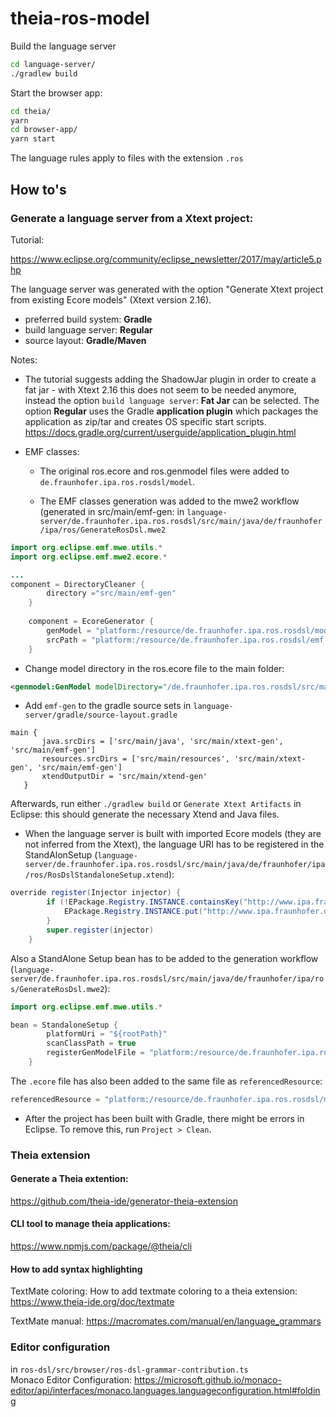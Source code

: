 # theia-ros-model
Build the language server 

```sh
cd language-server/
./gradlew build
```

Start the browser app:

```sh
cd theia/
yarn
cd browser-app/
yarn start
```

The language rules apply to files with the extension `.ros`

## How to's

### Generate a language server from a Xtext project:

Tutorial: 

https://www.eclipse.org/community/eclipse_newsletter/2017/may/article5.php

The language server was generated with the option "Generate Xtext project from existing Ecore models" (Xtext version 2.16).

- preferred build system: **Gradle**
- build language server: **Regular**
- source layout: **Gradle/Maven**

Notes:

- The tutorial suggests adding the ShadowJar plugin in order to create a fat jar - with Xtext 2.16 this does not seem to be needed anymore, instead the option `build language server`: **Fat Jar** can be selected. The option **Regular** uses the Gradle **application plugin** which packages the application as zip/tar and creates OS specific start scripts. https://docs.gradle.org/current/userguide/application_plugin.html 

- EMF classes:
  
  - The original ros.ecore and ros.genmodel files were added to `de.fraunhofer.ipa.ros.rosdsl/model`.

  - The EMF classes generation was added to the mwe2 workflow (generated in src/main/emf-gen:
in `language-server/de.fraunhofer.ipa.ros.rosdsl/src/main/java/de/fraunhofer/ipa/ros/GenerateRosDsl.mwe2`

```java
import org.eclipse.emf.mwe.utils.*
import org.eclipse.emf.mwe2.ecore.*

...
component = DirectoryCleaner {
		directory ="src/main/emf-gen"
	}
    
    component = EcoreGenerator {
        genModel = "platform:/resource/de.fraunhofer.ipa.ros.rosdsl/model/ros.genmodel"
        srcPath = "platform:/resource/de.fraunhofer.ipa.ros.rosdsl/emf-gen"
    }
```

  - Change model directory in the ros.ecore file to the main folder:
```xml
<genmodel:GenModel modelDirectory="/de.fraunhofer.ipa.ros.rosdsl/src/main/emf-gen"" ...>
```

 -  Add `emf-gen` to the gradle source sets in `language-server/gradle/source-layout.gradle` 

 ```
 main {
		java.srcDirs = ['src/main/java', 'src/main/xtext-gen', 'src/main/emf-gen']
		resources.srcDirs = ['src/main/resources', 'src/main/xtext-gen', 'src/main/emf-gen']
		xtendOutputDir = 'src/main/xtend-gen'
	}
 ```

Afterwards, run either `./gradlew build` or `Generate Xtext Artifacts` in Eclipse: this should generate the necessary Xtend and Java files.

- When the language server is built with imported Ecore models (they are not inferred from the Xtext), the language URI has to be registered in the StandAlonSetup (`language-server/de.fraunhofer.ipa.ros.rosdsl/src/main/java/de/fraunhofer/ipa/ros/RosDslStandaloneSetup.xtend`):

```java
override register(Injector injector) {
		if (!EPackage.Registry.INSTANCE.containsKey("http://www.ipa.fraunhofer.de/ros")) {
			EPackage.Registry.INSTANCE.put("http://www.ipa.fraunhofer.de/ros", RosPackage.eINSTANCE);
		}		
		super.register(injector)
	}
```

Also a StandAlone Setup bean has to be added to the generation workflow (`language-server/de.fraunhofer.ipa.ros.rosdsl/src/main/java/de/fraunhofer/ipa/ros/GenerateRosDsl.mwe2`):

```java
import org.eclipse.emf.mwe.utils.*

bean = StandaloneSetup {
        platformUri = "${rootPath}"
        scanClassPath = true
        registerGenModelFile = "platform:/resource/de.fraunhofer.ipa.ros.rosdsl/model/ros.genmodel"
    }
```

The `.ecore` file has also been added to the same file as `referencedResource`:

```java
referencedResource = "platform:/resource/de.fraunhofer.ipa.ros.rosdsl/model/ros.ecore"
```

- After the project has been built with Gradle, there  might be errors in Eclipse. To remove this, run `Project > Clean`.
  
### Theia extension

#### Generate a Theia extention:
https://github.com/theia-ide/generator-theia-extension

#### CLI tool to manage theia applications:
https://www.npmjs.com/package/@theia/cli

#### How to add syntax highlighting

TextMate coloring:
How to add textmate coloring to a theia extension: https://www.theia-ide.org/doc/textmate  

TextMate manual: https://macromates.com/manual/en/language_grammars


### Editor configuration
in `ros-dsl/src/browser/ros-dsl-grammar-contribution.ts`  
Monaco Editor Configuration:
https://microsoft.github.io/monaco-editor/api/interfaces/monaco.languages.languageconfiguration.html#folding











